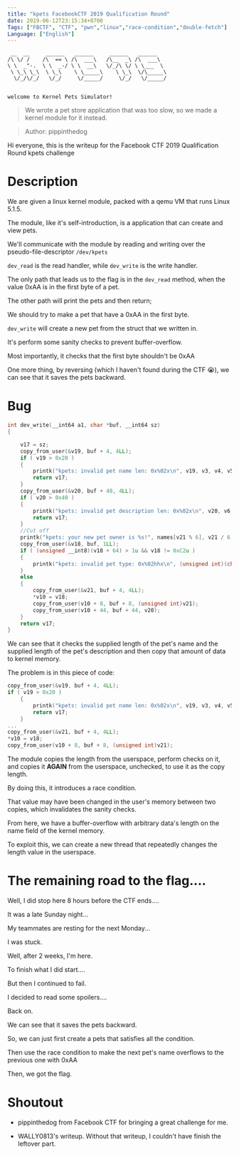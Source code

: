 ```yaml
---
title: "kpets FacebookCTF 2019 Qualification Round"
date: 2019-06-12T23:15:34+0700
Tags: ["FBCTF", "CTF", "pwn","linux","race-condition","double-fetch"]
Language: ["English"]
---
```


```
 __  __     ______   ______     ______   ______    
/\ \/ /    /\  == \ /\  ___\   /\__  _\ /\  ___\   
\ \  _"-.  \ \  _-/ \ \  __\   \/_/\ \/ \ \___  \  
 \ \_\ \_\  \ \_\    \ \_____\    \ \_\  \/\_____\ 
  \/_/\/_/   \/_/     \/_____/     \/_/   \/_____/ 

																									 
welcome to Kernel Pets Simulator!
```

> We wrote a pet store application that was too slow, so we made a kernel module for it instead.

> Author: pippinthedog

Hi everyone, this is the writeup for the Facebook CTF 2019 Qualification Round kpets challenge

# Description

We are given a linux kernel module, packed with a qemu VM that runs Linux 5.1.5.

The module, like it's self-introduction, is a application that can create and view pets.

We'll communicate with the module by reading and writing over the pseudo-file-descriptor `/dev/kpets`

`dev_read` is the read handler, while `dev_write` is the write handler.

The only path that leads us to the flag is in the `dev_read` method, when the value 0xAA is in the first byte of a pet.

The other path will print the pets and then return;

We should try to make a pet that have a 0xAA in the first byte.

`dev_write` will create a new pet from the struct that we written in.

It's perform some sanity checks to prevent buffer-overflow.

Most importantly, it checks that the first byte shouldn't be 0xAA

One more thing, by reversing (which I haven't found during the CTF 😭), we can see that it saves the pets backward.

# Bug

```c
int dev_write(__int64 a1, char *buf, __int64 sz)
{

	v17 = sz;
	copy_from_user(&v19, buf + 4, 4LL);
	if ( v19 > 0x20 )
	{
		printk("kpets: invalid pet name len: 0x%02x\n", v19, v3, v4, v5);
		return v17;
	}
	copy_from_user(&v20, buf + 40, 4LL);
	if ( v20 > 0x40 )
	{
		printk("kpets: invalid pet description len: 0x%02x\n", v20, v6, v7, v8);
		return v17;
	}
	//Cut off
	printk("kpets: your new pet owner is %s!", names[v21 % 6], v21 / 6, v21 % 6, v13);
	copy_from_user(&v18, buf, 1LL);
	if ( (unsigned __int8)(v18 + 64) > 1u && v18 != 0xC2u )
	{
		printk("kpets: invalid pet type: 0x%02hhx\n", (unsigned int)(char)v18, (unsigned int)v18 + 64, v14, v15);
	}
	else
	{
		copy_from_user(&v21, buf + 4, 4LL);
		*v10 = v18;
		copy_from_user(v10 + 8, buf + 8, (unsigned int)v21);
		copy_from_user(v10 + 44, buf + 44, v20);
	}
	return v17;
}
```

We can see that it checks the supplied length of the pet's name and the supplied length of the pet's description
and then copy that amount of data to kernel memory.

The problem is in this piece of code:

```c
copy_from_user(&v19, buf + 4, 4LL);
if ( v19 > 0x20 )
	{
		printk("kpets: invalid pet name len: 0x%02x\n", v19, v3, v4, v5);
		return v17;
	}
...
copy_from_user(&v21, buf + 4, 4LL);
*v10 = v18;
copy_from_user(v10 + 8, buf + 8, (unsigned int)v21);
```

The module copies the length from the userspace, perform checks on it, and copies it **AGAIN** from the userspace, unchecked, to use it as the copy length.

By doing this, it introduces a race condition.

That value may have been changed in the user's memory between two copies, which invalidates the sanity checks.

From here, we have a buffer-overflow with arbitrary data's length on the name field of the kernel memory.

To exploit this, we can create a new thread that repeatedly changes the length value in the userspace.

# The remaining road to the flag....

Well, I did stop here 8 hours before the CTF ends....


It was a late Sunday night...


My teammates are resting for the next Monday...


I was stuck.


Well, after 2 weeks, I'm here.

To finish what I did start....

But then I continued to fail.

I decided to read some spoilers....

Back on.

We can see that it saves the pets backward.

So, we can just first create a pets that satisfies all the condition.

Then use the race condition to make the next pet's name overflows to the previous one with 0xAA

Then, we got the flag.

# Shoutout

- pippinthedog from Facebook CTF for bringing a great challenge for me.

- WALLY0813's writeup. Without that writeup, I couldn't have finish the leftover part.

